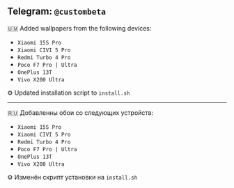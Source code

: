 Telegram: `@custombeta`
------------------------------------------
🇺🇲 Added wallpapers from the following devices:
- `Xiaomi 15S Pro`
- `Xiaomi CIVI 5 Pro`
- `Redmi Turbo 4 Pro`
- `Poco F7 Pro | Ultra`
- `OnePlus 13T`
- `Vivo X200 Ultra`

⚙️ Updated installation script to `install.sh`

---------------------------------
🇷🇺 Добавленны обои со следующих устройств:
- `Xiaomi 15S Pro`
- `Xiaomi CIVI 5 Pro`
- `Redmi Turbo 4 Pro`
- `Poco F7 Pro | Ultra`
- `OnePlus 13T`
- `Vivo X200 Ultra`

⚙️ Изменён скрипт установки на `install.sh`
